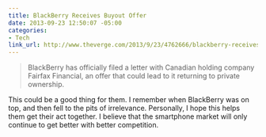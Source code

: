```yaml
---
title: BlackBerry Receives Buyout Offer
date: 2013-09-23 12:50:07 -05:00
categories:
- Tech
link_url: http://www.theverge.com/2013/9/23/4762666/blackberry-receives-buyout-offer
---
```


>BlackBerry has officially filed a letter with Canadian holding company Fairfax Financial, an offer that could lead to it returning to private ownership.

This could be a good thing for them. I remember when BlackBerry was on top, and then fell to the pits of irrelevance. Personally, I hope this helps them get their act together. I believe that the smartphone market will only continue to get better with better competition.
